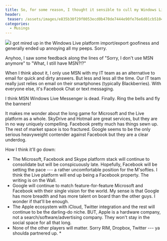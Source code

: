 ```yaml
---
title: So, for some reason, I thought it sensible to cull my Windows Live Messenger contacts.
header:
 teaser: /assets/images/e835b30f29f0053ecd0b470de7444e90fe76e6d01cb5104794f9c6_640_contacts.jpg
categories:
  - Musings
---
```

<img src="https://douglangille.github.io/assets/images/e835b30f29f0053ecd0b470de7444e90fe76e6d01cb5104794f9c6_640_contacts.jpg">I got mired up in the Windows Live platform import/export goofiness and generally ended up annoying all my peeps. Sorry.

Anyhoo, I saw some feedback along the lines of "Sorry, I don't use MSN anymore" to "What, I still have MSN?!?"

When I think about it, I only use MSN with my IT team as an alternative to email for quick and dirty answers. But less and less all the time. Our IT team really just relies on email on their smartphones (typically Blackberries). With everyone else, it's Facebook Chat or text messaging.

I think MSN Windows Live Messenger is dead. Finally. Ring the bells and fly the banners!

It makes me wonder about the long game for Microsoft and the Live platform as a whole. SkyDrive and Hotmail are great services, but they are in no way uniquely compelling. Facebook pretty much has things sewn up. The rest of market space is too fractured. Google seems to be the only serious heavyweight contender against Facebook but they are a clear underdog.

How I think it'll go down:

<ul>
  <li>The Microsoft, Facebook and Skype platform stack will continue to consolidate but will be conspicuously late. Hopefully, Facebook will be setting the pace --- a rather uncomfortable position for the M'softies. I think the Live platform will end up being a Facebook property. The writing is on the Wall.</li>
  <li>Google will continue to match feature-for-feature Microsoft and Facebook with their single vision for the world. My sense is that Google has more breadth and has more talent on board than the other guys. I wonder if that'll be enough.</li>
  <li>The Apple ecosystem with iCloud, Twitter integration and the rest will continue to be the darling-do niche. BUT, Apple is a hardware company, not a search/software/advertising company. They won't stay in the social space for all that long.</li>
  <li>None of the other players will matter. Sorry RIM, Dropbox, Twitter --- ya shoulda partnered up.
*</li>
</ul>